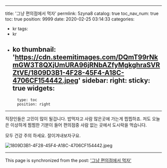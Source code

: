 
---
title: '그냥 편의점에서 먹자'
permlink: 5zyna8
catalog: true
toc_nav_num: true
toc: true
position: 9999
date: 2020-02-25 03:14:33
categories:
- kr
tags:
- kr
- ko
thumbnail: 'https://cdn.steemitimages.com/DQmT99rNkmGW3T8QXjUmURA96jRNbAZfyMgkghraSVRZtVE/1809D3B1-4F28-45F4-A18C-4706CF154442.jpeg'
sidebar:
    right:
        sticky: true
widgets:
    -
        type: toc
        position: right
---


직장인들은 고민이 많이 될겁니다. 
밥먹자고 사람 많은곳에 가는게 찝찝하죠. 
저도 오늘은 이상하게 찜찜한 기분이 들어 편의점중 사람 없는 곳에서 도시락을 먹습니다. 

모두 건강 주의 하세요.  잘이겨내보자구요. 

![1809D3B1-4F28-45F4-A18C-4706CF154442.jpeg](https://cdn.steemitimages.com/DQmT99rNkmGW3T8QXjUmURA96jRNbAZfyMgkghraSVRZtVE/1809D3B1-4F28-45F4-A18C-4706CF154442.jpeg)

- - -

This page is synchronized from the post: ['그냥 편의점에서 먹자'](https://steemit.com/@kingbit/5zyna8)
